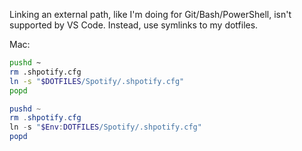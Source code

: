 Linking an external path, like I'm doing for Git/Bash/PowerShell, isn't supported by VS Code. Instead, use symlinks to my dotfiles.

Mac:
```bash
pushd ~
rm .shpotify.cfg
ln -s "$DOTFILES/Spotify/.shpotify.cfg"
popd
```

```powershell
pushd ~
rm .shpotify.cfg
ln -s "$Env:DOTFILES/Spotify/.shpotify.cfg"
popd
```